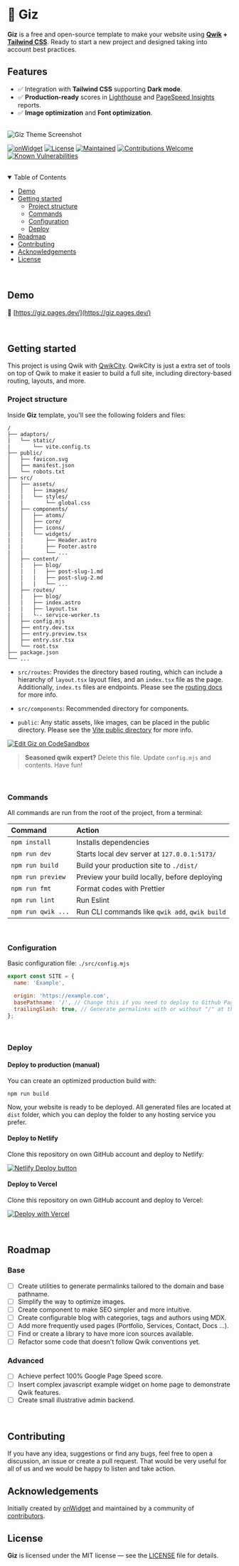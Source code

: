 # 💠 Giz

**Giz** is a free and open-source template to make your website using **[Qwik](https://qwik.builder.io/) + [Tailwind CSS](https://tailwindcss.com/)**. Ready to start a new project and designed taking into account best practices.

## Features

- ✅ Integration with **Tailwind CSS** supporting **Dark mode**.
- ✅ **Production-ready** scores in [Lighthouse](https://web.dev/measure/) and [PageSpeed Insights](https://pagespeed.web.dev/) reports.
- ✅ **Image optimization** and **Font optimization**.

<br>

<img src="./screenshot.jpg" alt="Giz Theme Screenshot">

[![onWidget](https://custom-icon-badges.demolab.com/badge/made%20by%20-onWidget-556bf2?style=flat-square&logo=onwidget&logoColor=white&labelColor=101827)](https://onwidget.com)
[![License](https://img.shields.io/github/license/onwidget/giz?style=flat-square&color=dddddd&labelColor=000000)](https://github.com/onwidget/giz/blob/main/LICENSE.md)
[![Maintained](https://img.shields.io/badge/maintained%3F-yes-brightgreen.svg?style=flat-square)](https://github.com/onwidget)
[![Contributions Welcome](https://img.shields.io/badge/contributions-welcome-brightgreen.svg?style=flat-square)](https://github.com/onwidget/giz#contributing)
[![Known Vulnerabilities](https://snyk.io/test/github/onwidget/giz/badge.svg?style=flat-square)](https://snyk.io/test/github/onwidget/giz)

<br>

<details open>
<summary>Table of Contents</summary>

- [Demo](#demo)
- [Getting started](#getting-started)
  - [Project structure](#project-structure)
  - [Commands](#commands)
  - [Configuration](#configuration)
  - [Deploy](#deploy)
- [Roadmap](#roadmap)
- [Contributing](#contributing)
- [Acknowledgements](#acknowledgements)
- [License](#license)

</details>

<br>

## Demo

📌 [https://giz.pages.dev/](https://giz.pages.dev/)

<br>

## Getting started

This project is using Qwik with [QwikCity](https://qwik.builder.io/qwikcity/overview/). QwikCity is just a extra set of tools on top of Qwik to make it easier to build a full site, including directory-based routing, layouts, and more.

### Project structure

Inside **Giz** template, you'll see the following folders and files:

```
/
├── adaptors/
|   └── static/
|       └── vite.config.ts
├── public/
│   ├── favicon.svg
│   ├── manifest.json
│   └── robots.txt
├── src/
│   ├── assets/
│   │   ├── images/
|   |   └── styles/
|   |       └── global.css
│   ├── components/
│   │   ├── atoms/
│   │   ├── core/
│   │   ├── icons/
|   |   └── widgets/
|   |       ├── Header.astro
|   |       ├── Footer.astro
|   |       └── ...
│   ├── content/
│   |   ├── blog/
│   |   |   ├── post-slug-1.md
│   |   |   ├── post-slug-2.md
│   |   |   └── ...
│   ├── routes/
│   |   ├── blog/
│   |   ├── index.astro
|   |   ├── layout.tsx
|   |   └-- service-worker.ts
│   ├── config.mjs
│   ├── entry.dev.tsx
│   ├── entry.preview.tsx
│   ├── entry.ssr.tsx
│   └── root.tsx
├── package.json
└── ...
```

- `src/routes`: Provides the directory based routing, which can include a hierarchy of `layout.tsx` layout files, and an `index.tsx` file as the page. Additionally, `index.ts` files are endpoints. Please see the [routing docs](https://qwik.builder.io/qwikcity/routing/overview/) for more info.

- `src/components`: Recommended directory for components.

- `public`: Any static assets, like images, can be placed in the public directory. Please see the [Vite public directory](https://vitejs.dev/guide/assets.html#the-public-directory) for more info.

[![Edit Giz on CodeSandbox](https://codesandbox.io/static/img/play-codesandbox.svg)](https://githubbox.com/onwidget/giz/tree/main)

> **Seasoned qwik expert?** Delete this file. Update `config.mjs` and contents. Have fun!

<br>

### Commands

All commands are run from the root of the project, from a terminal:

| Command            | Action                                         |
| :----------------- | :--------------------------------------------- |
| `npm install`      | Installs dependencies                          |
| `npm run dev`      | Starts local dev server at `127.0.0.1:5173/`   |
| `npm run build`    | Build your production site to `./dist/`        |
| `npm run preview`  | Preview your build locally, before deploying   |
| `npm run fmt`      | Format codes with Prettier                     |
| `npm run lint`     | Run Eslint                                     |
| `npm run qwik ...` | Run CLI commands like `qwik add`, `qwik build` |

<br>

### Configuration

Basic configuration file: `./src/config.mjs`

```javascript
export const SITE = {
  name: 'Example',

  origin: 'https://example.com',
  basePathname: '/', // Change this if you need to deploy to Github Pages, for example
  trailingSlash: true, // Generate permalinks with or without "/" at the end
};
```

<br>

### Deploy

#### Deploy to production (manual)

You can create an optimized production build with:

```shell
npm run build
```

Now, your website is ready to be deployed. All generated files are located at
`dist` folder, which you can deploy the folder to any hosting service you
prefer.

#### Deploy to Netlify

Clone this repository on own GitHub account and deploy to Netlify:

[![Netlify Deploy button](https://www.netlify.com/img/deploy/button.svg)](https://app.netlify.com/start/deploy?repository=https://github.com/onwidget/giz)

#### Deploy to Vercel

Clone this repository on own GitHub account and deploy to Vercel:

[![Deploy with Vercel](https://vercel.com/button)](https://vercel.com/new/clone?repository-url=https%3A%2F%2Fgithub.com%2Fonwidget%2Fgiz)

<br>

## Roadmap

### Base

- [ ] Create utilities to generate permalinks tailored to the domain and base pathname.
- [ ] Simplify the way to optimize images.
- [ ] Create component to make SEO simpler and more intuitive.
- [ ] Create configurable blog with categories, tags and authors using MDX.
- [ ] Add more frequently used pages (Portfolio, Services, Contact, Docs ...).
- [ ] Find or create a library to have more icon sources available.
- [ ] Refactor some code that doesn't follow Qwik conventions yet.

### Advanced

- [ ] Achieve perfect 100% Google Page Speed score.
- [ ] Insert complex javascript example widget on home page to demonstrate Qwik features.
- [ ] Create small illustrative admin backend.

<br>

## Contributing

If you have any idea, suggestions or find any bugs, feel free to open a discussion, an issue or create a pull request.
That would be very useful for all of us and we would be happy to listen and take action.

## Acknowledgements

Initially created by [onWidget](https://onwidget.com) and maintained by a community of [contributors](https://github.com/onwidget/giz/graphs/contributors).

## License

**Giz** is licensed under the MIT license — see the [LICENSE](https://github.com/onwidget/giz/blob/main/LICENSE.md) file for details.
